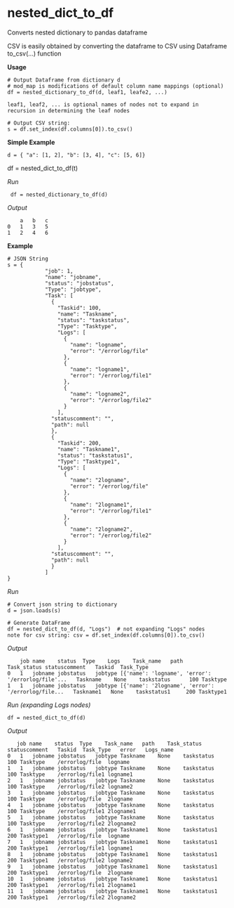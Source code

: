 # nested_dict_to_df
Converts nested dictionary to pandas dataframe

CSV is easily obtained by converting the dataframe to CSV using Dataframe to_csv(...) function

**Usage**

    # Output Dataframe from dictionary d
    # mod_map is modifications of default column name mappings (optional)
    df = nested_dictionary_to_df(d, leaf1, leafe2, ...)

    leaf1, leaf2, ... is optional names of nodes not to expand in recursion in determining the leaf nodes
    
    # Output CSV string:
    s = df.set_index(df.columns[0]).to_csv()

**Simple Example**

 ```d = { "a": [1, 2], "b": [3, 4], "c": [5, 6]}```

df = nested_dict_to_df(t)


*Run*

     df = nested_dictionary_to_df(d)
     
*Output*

```
	a	b	c
0	1	3	5
1	2	4	6
```

**Example**

```
# JSON String
s = {
            "job": 1,
            "name": "jobname",
            "status": "jobstatus",
            "Type": "jobtype",
            "Task": [
              {
                "Taskid": 100,
                "name": "Taskname",
                "status": "taskstatus",
                "Type": "Tasktype",
                "Logs": [
                  {
                    "name": "logname",
                    "error": "/errorlog/file"
                  },
                  {
                    "name": "logname1",
                    "error": "/errorlog/file1"
                  },
                  {
                    "name": "logname2",
                    "error": "/errorlog/file2"
                  }
                ],
              "statuscomment": "",
              "path": null
              },
              {
                "Taskid": 200,
                "name": "Taskname1",
                "status": "taskstatus1",
                "Type": "Tasktype1",
                "Logs": [
                  {
                    "name": "2logname",
                    "error": "/errorlog/file"
                  },
                  {
                    "name": "2logname1",
                    "error": "/errorlog/file1"
                  },
                  {
                    "name": "2logname2",
                    "error": "/errorlog/file2"
                  }
                ],
              "statuscomment": "",
              "path": null                
              }              
            ]
}
```

*Run*

    # Convert json string to dictionary
    d = json.loads(s)
    
    # Generate DataFrame
    df = nested_dict_to_df(d, "Logs")  # not expanding "Logs" nodes
    note for csv string: csv = df.set_index(df.columns[0]).to_csv()
    
*Output*

```
	job	name	status	Type	Logs	Task_name	path	Task_status	statuscomment	Taskid	Task_Type
0	1	jobname	jobstatus	jobtype	[{'name': 'logname', 'error': '/errorlog/file'...	Taskname	None	taskstatus		100	Tasktype
1	1	jobname	jobstatus	jobtype	[{'name': '2logname', 'error': '/errorlog/file...	Taskname1	None	taskstatus1		200	Tasktype1
```

*Run (expanding Logs nodes)*

    df = nested_dict_to_df(d)
    
 *Output*
 
 ```
 	job	name	status	Type	Task_name	path	Task_status	statuscomment	Taskid	Task_Type	error	Logs_name
0	1	jobname	jobstatus	jobtype	Taskname	None	taskstatus		100	Tasktype	/errorlog/file	logname
1	1	jobname	jobstatus	jobtype	Taskname	None	taskstatus		100	Tasktype	/errorlog/file1	logname1
2	1	jobname	jobstatus	jobtype	Taskname	None	taskstatus		100	Tasktype	/errorlog/file2	logname2
3	1	jobname	jobstatus	jobtype	Taskname	None	taskstatus		100	Tasktype	/errorlog/file	2logname
4	1	jobname	jobstatus	jobtype	Taskname	None	taskstatus		100	Tasktype	/errorlog/file1	2logname1
5	1	jobname	jobstatus	jobtype	Taskname	None	taskstatus		100	Tasktype	/errorlog/file2	2logname2
6	1	jobname	jobstatus	jobtype	Taskname1	None	taskstatus1		200	Tasktype1	/errorlog/file	logname
7	1	jobname	jobstatus	jobtype	Taskname1	None	taskstatus1		200	Tasktype1	/errorlog/file1	logname1
8	1	jobname	jobstatus	jobtype	Taskname1	None	taskstatus1		200	Tasktype1	/errorlog/file2	logname2
9	1	jobname	jobstatus	jobtype	Taskname1	None	taskstatus1		200	Tasktype1	/errorlog/file	2logname
10	1	jobname	jobstatus	jobtype	Taskname1	None	taskstatus1		200	Tasktype1	/errorlog/file1	2logname1
11	1	jobname	jobstatus	jobtype	Taskname1	None	taskstatus1		200	Tasktype1	/errorlog/file2	2logname2
```
